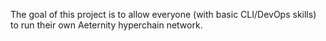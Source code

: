 The goal of this project is to allow everyone (with basic CLI/DevOps skills) to run their own Aeternity hyperchain network.
